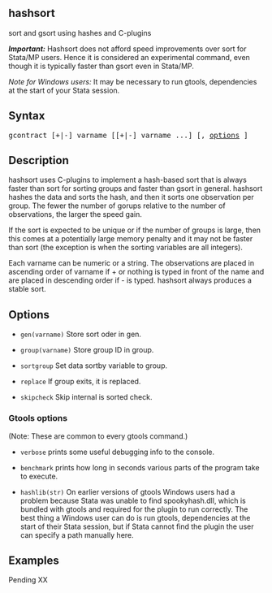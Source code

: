 hashsort
--------

sort and gsort using hashes and C-plugins

_**Important:**_ Hashsort does not afford speed improvements over sort
for Stata/MP users. Hence it is considered an experimental command, even
though it is typically faster than gsort even in Stata/MP.

_Note for Windows users:_ It may be necessary to run gtools, dependencies at
the start of your Stata session.


Syntax
------

<p><span style="font-family:monospace">gcontract [+|-] varname [[+|-] varname ...] [, <a href="#options">options</a> ] </p>

Description
-----------

hashsort uses C-plugins to implement a hash-based sort that is always
faster than sort for sorting groups and faster than gsort in general.
hashsort hashes the data and sorts the hash, and then it sorts one
observation per group. The fewer the number of gorups relative to the
number of observations, the larger the speed gain.

If the sort is expected to be unique or if the number of groups is large,
then this comes at a potentially large memory penalty and it may not be
faster than sort (the exception is when the sorting variables are all
integers).

Each varname can be numeric or a string. The observations are placed in
ascending order of varname if + or nothing is typed in front of the name
and are placed in descending order if - is typed. hashsort always
produces a stable sort.

Options
-------

- `gen(varname)` Store sort oder in gen.

- `group(varname)` Store group ID in group.

- `sortgroup` Set data sortby variable to group.

- `replace` If group exits, it is replaced.

- `skipcheck` Skip internal is sorted check.

### Gtools options

(Note: These are common to every gtools command.)

- `verbose` prints some useful debugging info to the console.

- `benchmark` prints how long in seconds various parts of the program take to
            execute.

- `hashlib(str)` On earlier versions of gtools Windows users had a problem
            because Stata was unable to find spookyhash.dll, which is bundled
            with gtools and required for the plugin to run correctly. The best
            thing a Windows user can do is run gtools, dependencies at the start
            of their Stata session, but if Stata cannot find the plugin the user
            can specify a path manually here.

Examples
--------

Pending XX
